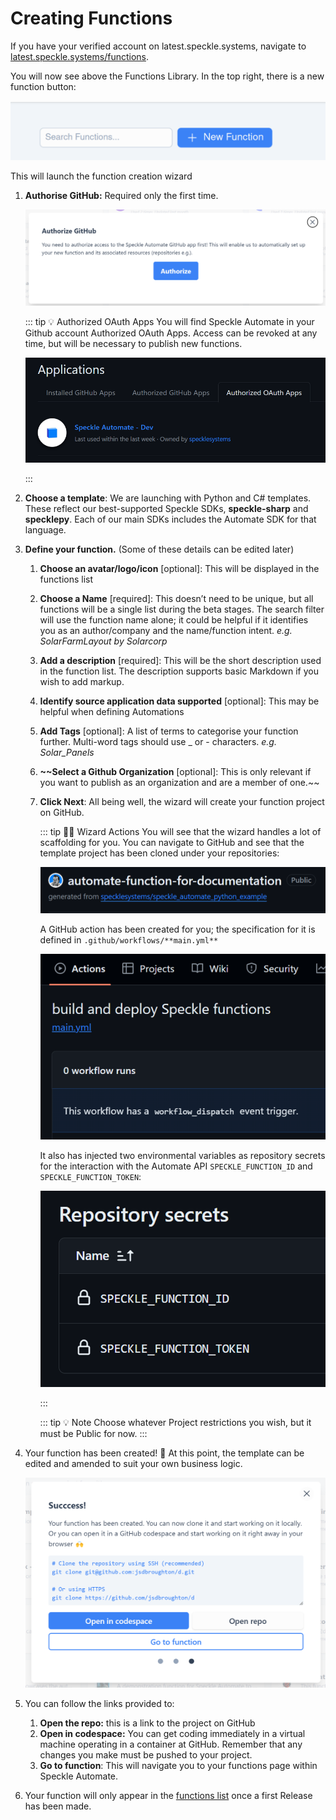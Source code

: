 # Creating Functions

If you have your verified account on latest.speckle.systems, navigate to [latest.speckle.systems/functions](https://latest.speckle.systems/functions). 

You will now see above the Functions Library. In the top right, there is a new function button:

![new function button](./img/new-function-button.png)

This will launch the function creation wizard

1. **Authorise GitHub:** Required only the first time.
    
    ![authorise github](./img/authorise-github.png)
    
    ::: tip 💡 Authorized OAuth Apps
    You will find Speckle Automate in your Github account Authorized OAuth Apps. Access can be revoked at any time, but will be necessary to publish new functions.
    
    ![alt text](./img/authorised-applications.png)
    
    :::
    
2. **Choose a template**: We are launching with Python and C# templates. These reflect our best-supported Speckle SDKs, **speckle-sharp** and **specklepy**. Each of our main SDKs includes the Automate SDK for that language.
3. **Define your function.** (Some of these details can be edited later)
    1. **Choose an avatar/logo/icon** [optional]: This will be displayed in the functions list
    2. **Choose a Name** [required]: This doesn’t need to be unique, but all functions will be a single list during the beta stages. The search filter will use the function name alone; it could be helpful if it identifies you as an author/company and the name/function intent. *e.g. SolarFarmLayout by Solarcorp*
    3. **Add a description** [required]: This will be the short description used in the function list. The description supports basic Markdown if you wish to add markup.
    4. **Identify source application data supported** [optional]: This may be helpful when defining Automations
    5. **Add Tags** [optional]: A list of terms to categorise your function further. Multi-word tags should use _ or - characters. *e.g. Solar_Panels*
    6. **~~Select a Github Organization** [optional]: This is only relevant if you want to publish as an organization and are a member of one.~~
    7. **Click Next**: All being well, the wizard will create your function project on GitHub.
        
        ::: tip 🧙‍♂️ Wizard Actions
        You will see that the wizard handles a lot of scaffolding for you. You can navigate to GitHub and see that the template project has been cloned under your repositories:
        
        ![alt text](./img/repo-title.png)
        
        A GitHub action has been created for you; the specification for it is defined in `.github/workflows/**main.yml**`
        
        ![alt text](./img/build-and-deploy.png)
        
        It also has injected two environmental variables as repository secrets for the interaction with the Automate API `SPECKLE_FUNCTION_ID` and `SPECKLE_FUNCTION_TOKEN`: 
        
        ![alt text](./img/repo-secrets.png)
        
        
        :::
        
        ::: tip 💡 Note
        Choose whatever Project restrictions you wish, but it must be Public for now.
        :::
        
        </aside>
        
4. Your function has been created! 🥳 At this point, the template can be edited and amended to suit your own business logic.
    
    ![alt text](./img/function-created.png)
    
5. You can follow the links provided to:
    1. **Open the repo:** this is a link to the project on GitHub
    2. **Open in codespace:** You can get coding immediately in a virtual machine operating in a container at GitHub. Remember that any changes you make must be pushed to your project. 
    3. **Go to function**: This will navigate you to your functions page within Speckle Automate.
6. Your function will only appear in the [functions list](https://automate.speckle.dev/functions) once a first Release has been made.